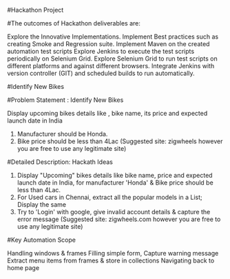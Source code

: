 #Hackathon Project

#The outcomes of Hackathon deliverables are:

Explore the Innovative Implementations.
Implement Best practices such as creating Smoke and Regression suite.
Implement Maven on the created automation test scripts
Explore Jenkins to execute the test scripts periodically on Selenium Grid.
Explore Selenium Grid to run test scripts on different platforms and against different browsers.
Integrate Jenkins with version controller (GIT) and scheduled builds to run automatically.

#Identify New Bikes

#Problem Statement : Identify New Bikes

Display upcoming bikes details like , bike name, its price and expected launch date in India
1. Manufacturer should be Honda.
2. Bike price should be less than 4Lac
(Suggested site: zigwheels however you are free to use any legitimate site)

#Detailed Description: Hackath Ideas

1. Display "Upcoming" bikes details like bike name, price and expected launch date in India, for manufacturer 'Honda' & Bike price should be less than 4Lac.
2. For Used cars in Chennai, extract all the popular models in a List; Display the same
3. Try to 'Login' with google, give invalid account details & capture the error message
(Suggested site: zigwheels.com however you are free to use any legitimate site)

#Key Automation Scope

Handling windows & frames
Filling simple form, Capture warning message
Extract menu items from frames & store in collections
Navigating back to home page
